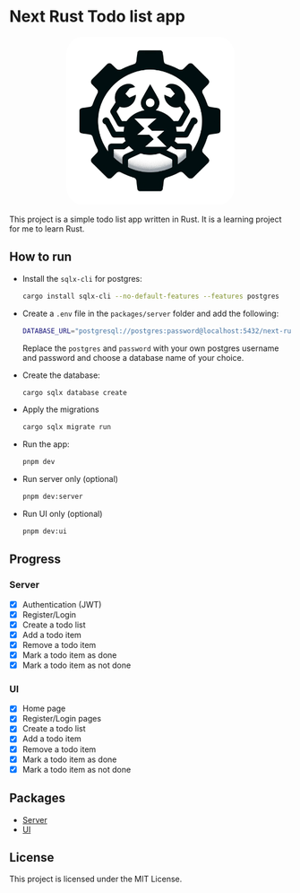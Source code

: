 # Next Rust Todo list app

<!-- Logo centered -->

<p align="center">
  <img src="packages/ui/public/logo.png" alt="Next Rust Todo list app" width="300" style="border-radius: 30px;" />

</p>

This project is a simple todo list app written in Rust. It is a learning project for me to learn Rust.

## How to run

- Install the `sqlx-cli` for postgres:

  ```bash
  cargo install sqlx-cli --no-default-features --features postgres
  ```

- Create a `.env` file in the `packages/server` folder and add the following:

  ```bash
  DATABASE_URL="postgresql://postgres:password@localhost:5432/next-rust-todolist"
  ```

  Replace the `postgres` and `password` with your own postgres username and password and choose a database name of your choice.

- Create the database:

  ```bash
  cargo sqlx database create
  ```

- Apply the migrations

  ```bash
  cargo sqlx migrate run
  ```

- Run the app:

  ```bash
  pnpm dev
  ```

- Run server only (optional)

  ```bash
  pnpm dev:server
  ```

- Run UI only (optional)

  ```bash
  pnpm dev:ui
  ```

## Progress

### Server

- [x] Authentication (JWT)
- [x] Register/Login
- [x] Create a todo list
- [x] Add a todo item
- [x] Remove a todo item
- [x] Mark a todo item as done
- [x] Mark a todo item as not done

### UI

- [x] Home page
- [x] Register/Login pages
- [x] Create a todo list
- [x] Add a todo item
- [x] Remove a todo item
- [x] Mark a todo item as done
- [x] Mark a todo item as not done

## Packages

- [Server](/packages/server/)
- [UI](/packages/ui/)

## License

This project is licensed under the MIT License.
